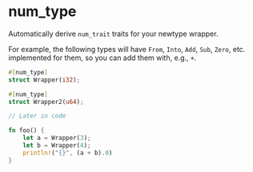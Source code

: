 # num_type

Automatically derive `num_trait` traits for your newtype wrapper.

For example, the following types will have `From`, `Into`, `Add`, `Sub`, `Zero`,
etc. implemented for them, so you can add them with, e.g., `+`.

```rs
#[num_type]
struct Wrapper(i32);

#[num_type]
struct Wrapper2(u64);

// Later in code

fn foo() {
    let a = Wrapper(3);
    let b = Wrapper(4);
    println!("{}", (a + b).0)
}
```
